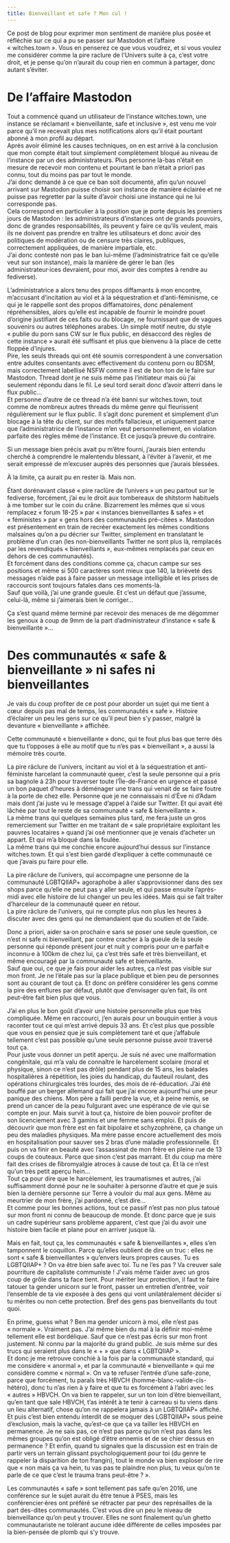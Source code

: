 ```yaml
---
title: Bienveillant et safe ? Mon cul !
---
```


Ce post de blog pour exprimer mon sentiment de manière plus posée et réfléchie sur ce qui a pu se passer sur Mastodon et l’affaire « witches.town ».
Vous en penserez ce que vous voudrez, et si vous voulez me considérer comme la pire raclure de l’Univers suite à ça, c’est votre droit, et je pense qu’on n’aurait du coup rien en commun à partager, donc autant s’éviter.

# De l’affaire Mastodon

Tout a commencé quand un utilisateur de l’instance witches.town, une instance se réclamant « bienveillante, safe et inclusive », est venu me voir parce qu’il ne recevait plus mes notifications alors qu’il était pourtant abonné à mon profil au départ.  
Après avoir éliminé les causes techniques, on en est arrivé à la conclusion que mon compte était tout simplement complètement bloqué au niveau de l’instance par un des administrateurs. Plus personne là-bas n’était en mesure de recevoir mon contenu et pourtant le ban n’était a priori pas connu, tout du moins pas par tout le monde.  
J’ai donc demandé à ce que ce ban soit documenté, afin qu’un nouvel arrivant sur Mastodon puisse choisir son instance de manière éclairée et ne puisse pas regretter par la suite d’avoir choisi une instance qui ne lui corresponde pas.  
Cela correspond en particulier à la position que je porte depuis les premiers jours de Mastodon : les administrateurs d’instances ont de grands pouvoirs, donc de grandes responsabilités, ils peuvent y faire ce qu’ils veulent, mais ils ne doivent pas prendre en traître les utilisateurs et donc avoir des politiques de modération ou de censure très claires, publiques, correctement appliquées, de manière impartiale, etc.  
J’ai donc contesté non pas le ban lui-même (l’administratrice fait ce qu’elle veut sur son instance), mais la manière de gérer le ban (les administrateur·ices devraient, pour moi, avoir des comptes à rendre au fediverse).

L’administratrice a alors tenu des propos diffamants à mon encontre, m’accusant d’incitation au viol et à la séquestration et d’anti-féminisme, ce qui je le rappelle sont des propos diffamatoires, donc pénalement répréhensibles, alors qu’elle est incapable de fournir le moindre pouet d’origine justifiant de ces faits ou du blocage, ne fournissant que de vagues souvenirs ou autres téléphones arabes. Un simple motif neutre, du style « publie du porn sans CW sur le flux public, en désaccord des règles de cette instance » aurait été suffisant et plus que bienvenu à la place de cette floppée d’injures.  
Pire, les seuls threads qui ont été soumis correspondent à une conversation entre adultes consentants avec effectivement du contenu porn ou BDSM, mais correctement labellisé NSFW comme il est de bon ton de le faire sur Mastodon. Thread dont je ne suis même pas l’initiateur mais où j’ai seulement répondu dans le fil. Le seul tord serait donc d’avoir atterri dans le flux public…   
Et personne d’autre de ce thread n’a été banni sur witches.town, tout comme de nombreux autres threads du même genre qui fleurissent régulièrement sur le flux public. Il s’agit donc purement et simplement d’un blocage à la tête du client, sur des motifs fallacieux, et uniquement parce que l’administratrice de l’instance m’en veut personnellement, en violation parfaite des règles même de l’instance. Et ce jusqu’à preuve du contraire.

Si un message bien précis avait pu m’être fourni, j’aurais bien entendu cherché à comprendre le malentendu blessant, à l’éviter à l’avenir, et me serait empressé de m’excuser auprès des personnes que j’aurais blessées.

À la limite, ça aurait pu en rester là. Mais non.

Étant dorénavant classé « pire raclûre de l’univers » un peu partout sur le fediverse, forcément, j’ai eu le droit aux tombereaux de shitstorm habituels à me tomber sur le coin du crâne. Bizarrement les mêmes que si vous remplacez « forum 18-25 » par « instances bienveillantes & safes » et « féministes » par « gens hors des communautés pré-citées ». Mastodon est présentement en train de recréer exactement les mêmes conditions malsaines qu’on a pu décrier sur Twitter, simplement en translatant le problème d’un cran (les non-bienveillants Twitter ne sont plus là, remplacés par les revendiqués « bienveillants », eux-mêmes remplacés par ceux en dehors de ces communautés).  
Et forcément dans des conditions comme ça, chacun campe sur ses positions et même si 500 caractères sont mieux que 140, la brièveté des messages n’aide pas à faire passer un message intelligible et les prises de raccourcis sont toujours fatales dans ces moments-là.  
Sauf que voilà, j’ai une grande gueule. Et c’est un défaut que j’assume, celui-là, même si j’aimerais bien le corriger…

Ça s’est quand même terminé par recevoir des menaces de me dégommer les genoux à coup de 9mm de la part d’administrateur d’instance « safe & bienveillante »…

# Des communautés « safe & bienveillante » ni safes ni bienveillantes

Je vais du coup profiter de ce post pour aborder un sujet qui me tient à cœur depuis pas mal de temps, les communautés « safe ». Histoire d’éclairer un peu les gens sur ce qu’il peut bien s’y passer, malgré la devanture « bienveillante » affichée.

Cette communauté « bienveillante » donc, qui te fout plus bas que terre dès que tu t’opposes à elle au motif que tu n’es pas « bienveillant », a aussi la mémoire très courte.

La pire râclure de l’univers, incitant au viol et à la séquestration et anti-féministe harcelant la communauté queer, c’est la seule personne qui a pris sa bagnole à 23h pour traverser toute l’Île-de-France en urgence et passé un bon paquet d’heures à déménager une trans qui venait de se faire foutre à la porte de chez elle. Personne que je ne connaissais ni d’Ève ni d’Adam mais dont j’ai juste vu le message d’appel à l’aide sur Twitter. Et qui avait été lâchée par tout le reste de sa communauté « safe & bienveillante ».  
La même trans qui quelques semaines plus tard, me fera juste un gros remerciement sur Twitter en me traitant de « sale propriétaire exploitant les pauvres locataires » quand j’ai osé mentionner que je venais d’acheter un appart. Et qui m’a bloqué dans la foulée.  
La même trans qui me conchie encore aujourd’hui dessus sur l’instance witches.town. Et qui s’est bien gardé d’expliquer à cette communauté ce que j’avais pu faire pour elle.

La pire râclure de l’univers, qui accompagne une personne de la communauté LGBTQIIAP+ agoraphobe à aller s’approvisionner dans des sex shops parce qu’elle ne peut pas y aller seule, et qui passe ensuite l’après-midi avec elle histoire de lui changer un peu les idées. Mais qui se fait traîter d’harceleur de la communauté queer en retour.  
La pire râclure de l’univers, qui ne compte plus non plus les heures à discuter avec des gens qui ne demandaient que du soutien et de l’aide. 

Donc a priori, aider sa·on prochain·e sans se poser une seule question, ce n’est ni safe ni bienveillant, par contre cracher à la gueule de la seule personne qui réponde présent jour et nuit y compris pour un·e parfait·e inconnu·e à 100km de chez lui, ça c’est très safe et très bienveillant, et même encouragé par la communauté safe et bienveillante.  
Sauf que oui, ce que je fais pour aider les autres, ça n’est pas visible sur mon front. Je ne l’étale pas sur la place publique et bien peu de personnes sont au courant de tout ça. Et donc on préfère considérer les gens comme la pire des enflures par défaut, plutôt que d’envisager qu’en fait, ils ont peut-être fait bien plus que vous.


J’ai en plus le bon goût d’avoir une histoire personnelle plus que très compliquée.
Même en raccourci, j’en aurais pour un bouquin entier à vous raconter tout ce qui m’est arrivé depuis 33 ans.
Et c’est plus que possible que vous en pensiez que je suis complètement taré et que j’affabule tellement c’est pas possible qu’une seule personne puisse avoir traversé tout ça.  
Pour juste vous donner un petit aperçu. Je suis né avec une malformation congénitale, qui m’a valu de connaître le harcèlement scolaire (moral et physique, sinon ce n’est pas drôle) pendant plus de 15 ans, les balades hospitalières à répétition, les joies du handicap, du fauteuil roulant, des opérations chirurgicales très lourdes, des mois de ré-éducation. J’ai été bouffé par un berger allemand qui fait que j’ai encore aujourd’hui une peur panique des chiens. Mon père a failli perdre la vue, et à peine remis, se prend un cancer de la peau fulgurant avec une espérance de vie qui se compte en jour. Mais survit à tout ça, histoire de bien pouvoir profiter de son licenciement avec 3 gamins et une femme sans emploi. Et puis de découvrir que mon frère est en fait bipolaire et schyzophrène, ça change un peu des maladies physiques. Ma mère passe encore actuellement des mois en hospitalisation pour sauver ses 2 bras d’une maladie professionnelle. Et puis on va finir en beauté avec l’assassinat de mon frère en pleine rue de 13 coups de couteaux. Parce que sinon c’est pas marrant. Et du coup ma mère fait des crises de fibromyalgie atroces à cause de tout ça.
Et là ce n’est qu’un très petit aperçu hein…  
Tout ça pour dire que le harcèlement, les traumatismes et autres, j’ai suffisamment donné pour ne le souhaiter à personne d’autre et que je suis bien la dernière personne sur Terre à vouloir du mal aux gens. Même au meurtrier de mon frère, j’ai pardonné, c’est dire…  
Et comme pour les bonnes actions, tout ce passif n’est pas non plus tatoué sur mon front ni connu de beaucoup de monde. Et donc parce que je suis un cadre supérieur sans problème apparent, c’est que j’ai du avoir une histoire bien facile et plane pour en arriver jusque là.

Mais en fait, tout ça, les communautés « safe & bienveillantes », elles s’en tamponnent le coquillon.
Parce qu’elles oublient de dire un truc : elles ne sont « safe & bienveillantes » qu’envers leurs propres causes.
Tu es LGBTQIIAP+ ? On va être bien safe avec toi. Tu ne l’es pas ? Va creuver sale pourriture de capitaliste communiste ! J’vais même t’aider avec un gros coup de grôle dans ta face tient.
Pour mériter leur protection, il faut te faire tatouer ta gender unicorn sur le front, passer un entretien d’entrée, voir l’ensemble de ta vie exposée à des gens qui vont unilatéralement décider si tu mérites ou non cette protection. Bref des gens pas bienveillants du tout quoi.

En prime, guess what ? Ben ma gender unicorn à moi, elle n’est pas « normale ».  Vraiment pas. J’ai même bien du mal à la définir moi-même tellement elle est bordélique. Sauf que ce n’est pas écris sur mon front justement. Ni connu par la majorité du grand public. Je suis même sur des trucs qui seraient plus dans le « + » que dans « LGBTQIIAP ».  
Et donc je me retrouve conchié à la fois par la communauté standard, qui me considère « anormal », et par la communauté « bienveillante » qui me considère comme « normal ».
On va te refuser l’entrée d’une safe-zone, parce que forcément, tu paraîs très HBVCH (homme-blanc-valide-cis-hétéro), donc tu n’as rien à y faire et que tu es forcément à l’abri avec les « autres » HBVCH.
On va bien te rappeler, sur un ton loin d’être bienveillant, qu’en tant que sale HBVCH, t’as intérêt à te tenir à carreau si tu viens dans un lieu alternatif, chose qu’on ne rappelera jamais à un LGBTQIIAP+ affiché.
Et puis c’est bien entendu interdit de se moquer des LGBTQIIAP+ sous peine d’exclusion, mais la vache, qu’est-ce que ça va tailler les HBVCH en permanence. Je ne sais pas, ce n’est pas parce qu’on n’est pas dans les mêmes groupes qu’on est obligé d’être ennemis et de se chier dessus en permanence ?
Et enfin, quand tu signales que la discussion est en train de partir vers un terrain glissant psychologiquement pour toi (du genre te rappeler la disparition de ton frangin), tout le monde va bien exploser de rire que « non mais ça va hein, tu vas pas te plaindre non plus, tu veux qu’on te parle de ce que c’est le trauma trans peut-être ? ».

Les communautés « safe » sont tellement pas safe qu’en 2016, une conférence sur le sujet aurait du être tenue à PSES, mais les conférencier·ères ont préféré se rétracter par peur des représailles de la part des-dites communautés. C’est vous dire un peu le niveau de bienveillance qu’on peut y trouver. Elles ne sont finalement qu’un ghetto communautariste ne tolérant aucune idée différente de celles imposées par la bien-pensée de plomb qui s’y trouve.
